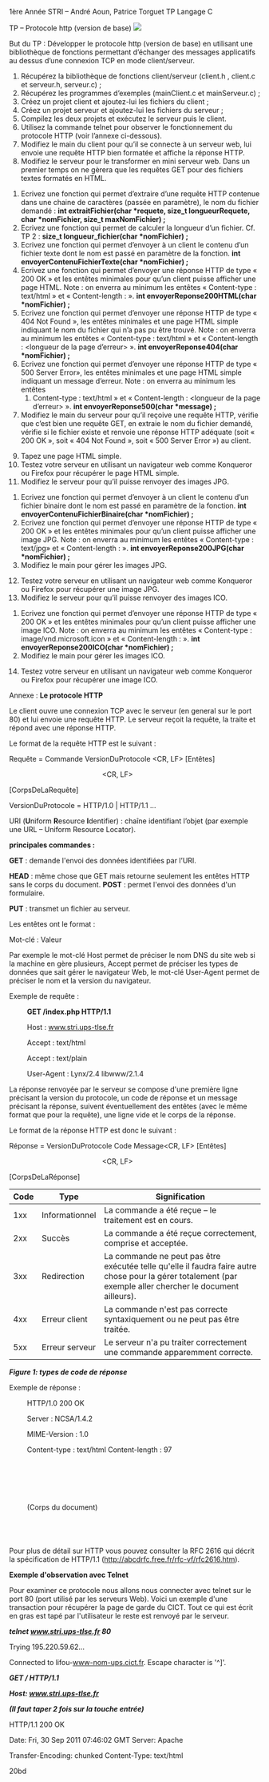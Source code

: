 ﻿1ère Année STRI – André Aoun, Patrice Torguet  TP Langage C 

TP – Protocole http (version de base) ![](TP\_Protocole\_HTTP\_base.001.png)

But du TP : Développer le protocole http (version de base) en utilisant une bibliothèque de fonctions permettant d’échanger des messages applicatifs au dessus d’une connexion TCP en mode client/serveur. 

1) Récupérez la bibliothèque de fonctions client/serveur (client.h , client.c et serveur.h, serveur.c) ; 
1) Récupérez les programmes d’exemples (mainClient.c et mainServeur.c) ; 
1) Créez un projet client et ajoutez-lui les fichiers du client ; 
1) Créez un projet serveur et ajoutez-lui les fichiers du serveur ; 
1) Compilez les deux projets et exécutez le serveur puis le client. 
1) Utilisez la commande telnet pour observer le fonctionnement du protocole HTTP (voir l’annexe ci-dessous). 
1) Modifiez le main du client pour qu’il se connecte à un serveur web, lui envoie une requête HTTP bien formatée et affiche la réponse HTTP. 
1) Modifiez le serveur pour le transformer en mini serveur web. Dans un premier temps on ne gèrera que les requêtes GET pour des fichiers textes formatés en HTML. 
1. Ecrivez une fonction qui permet d’extraire d’une requête HTTP contenue dans une chaine de caractères (passée en paramètre), le nom du fichier demandé : **int extraitFichier(char \*requete, size\_t longueurRequete, char \*nomFichier, size\_t maxNomFichier) ;** 
1. Ecrivez une fonction qui permet de calculer la longueur d’un fichier. Cf. TP 2 : **size\_t longueur\_fichier(char \*nomFichier) ;** 
1. Ecrivez une fonction qui permet d’envoyer à un client le contenu d’un fichier texte dont le nom est passé en paramètre de la fonction. **int envoyerContenuFichierTexte(char \*nomFichier) ;** 
1. Ecrivez une fonction qui permet d’envoyer une réponse HTTP de type « 200 OK » et les entêtes minimales pour qu’un  client  puisse  afficher  une  page  HTML.  Note :  on  enverra  au  minimum  les  entêtes  « Content-type : text/html » et « Content-length : <longueur du fichier> ». **int envoyerReponse200HTML(char \*nomFichier) ;** 
1. Ecrivez une fonction qui permet d’envoyer une réponse HTTP de type « 404 Not Found », les entêtes minimales et une page HTML simple indiquant le nom du fichier qui n’a pas pu être trouvé. Note : on enverra au minimum les  entêtes  « Content-type :  text/html »  et  « Content-length :  <longueur  de  la  page  d’erreur> ».  **int envoyerReponse404(char \*nomFichier) ;** 
1. Ecrivez  une  fonction  qui  permet  d’envoyer  une  réponse  HTTP  de  type  « 500  Server  Error»,  les  entêtes minimales et une page HTML simple indiquant un message d’erreur. Note : on enverra au minimum les entêtes 
   1. Content-type :  text/html »  et  « Content-length :  <longueur  de  la  page  d’erreur> ».  **int envoyerReponse500(char \*message) ;** 
1. Modifiez le main du serveur pour qu’il reçoive une requête HTTP, vérifie que c’est bien une requête GET, en extraie le nom du fichier demandé, vérifie si le fichier existe et renvoie une réponse HTTP adéquate (soit « 200 OK », soit « 404 Not Found », soit « 500 Server Error ») au client. 
9) Tapez une page HTML simple. 
9) Testez votre serveur en utilisant un navigateur web comme Konqueror ou Firefox pour récupérer le page HTML simple. 
9) Modifiez le serveur pour qu’il puisse renvoyer des images JPG. 
1. Ecrivez une fonction qui permet d’envoyer à un client le contenu d’un fichier binaire dont le nom est passé en paramètre de la fonction. **int envoyerContenuFichierBinaire(char \*nomFichier) ;** 
1. Ecrivez une fonction qui permet d’envoyer une réponse HTTP de type « 200 OK » et les entêtes minimales pour qu’un client puisse afficher une image JPG. Note : on enverra au minimum les entêtes « Content-type : text/jpg» et « Content-length : <longueur du fichier> ». **int envoyerReponse200JPG(char \*nomFichier) ;** 
1. Modifiez le main pour gérer les images JPG. 
12) Testez votre serveur en utilisant un navigateur web comme Konqueror ou Firefox pour récupérer une image JPG. 
12) Modifiez le serveur pour qu’il puisse renvoyer des images ICO. 
1. Ecrivez une fonction qui permet d’envoyer une réponse HTTP de type « 200 OK » et les entêtes minimales pour qu’un  client  puisse  afficher  une  image  ICO.  Note :  on  enverra  au  minimum  les  entêtes  « Content-type : image/vnd.microsoft.icon » et « Content-length : <longueur du fichier> ». **int envoyerReponse200ICO(char \*nomFichier) ;** 
1. Modifiez le main pour gérer les images ICO. 
14) Testez votre serveur en utilisant un navigateur web comme Konqueror ou Firefox pour récupérer une image ICO. 

Annexe : **Le protocole HTTP** 

Le client ouvre une connexion TCP avec le serveur (en general sur le port 80) et lui envoie une requête HTTP. Le serveur reçoit la requête, la traite et répond avec une réponse HTTP. 

Le format de la requête HTTP est le suivant : 

Requête           =  Commande <uri> VersionDuProtocole <CR, LF>                           [Entêtes] 

`                          `<CR, LF> 

[CorpsDeLaRequête] 

VersionDuProtocole = HTTP/1.0 | HTTP/1.1 … 

URI (**U**niform **R**esource **I**dentifier) : chaîne identifiant l’objet (par exemple une URL – Uniform Resource Locator). 

**principales commandes :** 

**GET**                  :     demande l'envoi des données identifiées par l’URI. 

**HEAD**                 :              même chose que GET mais retourne seulement les entêtes HTTP sans le corps du document. **POST**                   :             permet l'envoi des données d'un formulaire. 

**PUT**                    :             transmet un fichier au serveur. 

Les entêtes ont le format : 

Mot-clé : Valeur<CR><LF> 

Par exemple le mot-clé Host permet de préciser le nom DNS du site web si la machine en gère plusieurs, Accept permet de préciser les types de données que sait gérer le navigateur Web, le mot-clé User-Agent permet de préciser le nom et la version du navigateur. 

Exemple de requête : 

`     `**GET /index.php HTTP/1.1** 

`     `Host : www.stri.ups-tlse.fr 

`     `Accept : text/html 

`     `Accept : text/plain 

`     `User-Agent : Lynx/2.4 libwww/2.1.4 

La réponse renvoyée par le serveur se compose d'une première ligne précisant la version du protocole, un code de réponse et un message précisant la réponse, suivent éventuellement des entêtes (avec le même format que pour la requête), une ligne vide et le corps de la réponse. 

Le format de la réponse HTTP est donc le suivant : 

Réponse =  VersionDuProtocole Code Message<CR, LF>                           [Entêtes] 

`                          `<CR, LF> 

[CorpsDeLaRéponse] 



|Code |Type |Signification |
| - | - | - |
|1xx |Informationnel |La commande a été reçue – le traitement est en cours. |
|2xx |Succès |La commande a été reçue correctement, comprise et acceptée. |
|3xx |Redirection |La commande ne peut pas être exécutée telle qu'elle il faudra faire autre chose pour la gérer totalement (par exemple aller chercher le document ailleurs). |
|4xx |Erreur client |La commande n'est pas correcte syntaxiquement ou ne peut pas être traitée. |
|5xx |Erreur serveur |Le serveur n'a pu traiter correctement une commande apparemment correcte. |
***Figure 1: types de code de réponse*** 

Exemple de réponse : 

`     `HTTP/1.0 200 OK 

`     `Server : NCSA/1.4.2 

`     `MIME-Version : 1.0 

`     `Content-type : text/html      Content-length : 97 

`     `<HTML>      <HEAD>      <TITLE> 

`     `Exemple de document HTML      </TITLE> 

`     `<HEAD> 

`     `<BODY> 

`     `(Corps du document) 

`     `</BODY> 

`     `</HTML> 

Pour  plus  de  détail  sur  HTTP  vous  pouvez  consulter  la  RFC  2616  qui  décrit  la  spécification  de  HTTP/1.1 (http://abcdrfc.free.fr/rfc-vf/rfc2616.htm). 

**Exemple d'observation avec Telnet** 

Pour examiner ce protocole nous allons nous connecter avec telnet sur le port 80 (port utilisé par les serveurs Web). Voici un exemple d'une transaction pour récupérer la page de garde du CICT. Tout ce qui est écrit en gras est tapé par l'utilisateur le reste est renvoyé par le serveur. 

***telnet www.stri.ups-tlse.fr 80*** 

Trying 195.220.59.62... 

Connected to lifou-www-nom-ups.cict.fr. Escape character is '^]'. 

***GET / HTTP/1.1*** 

***Host: www.stri.ups-tlse.fr*** 

***(Il faut taper 2 fois sur la touche entrée)*** 

HTTP/1.1 200 OK 

Date: Fri, 30 Sep 2011 07:46:02 GMT Server: Apache 

Transfer-Encoding: chunked Content-Type: text/html 

20bd 

<html> 

<head> 

<title>STRI - Télécoms & Réseaux </title> 

<meta http-equiv="Content-Type" content="text/html; charset=iso-8859-1"> <link rel="stylesheet" href="style\_site.css" type="text/css"> 

<script src="Scripts/swfobject\_modified.js" type="text/javascript"></script> <script language="JavaScript"> 

… 

… 

</body> 

</html> 

0*** 
